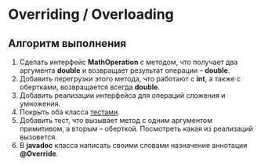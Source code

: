# Overriding / Overloading

## Алгоритм выполнения

1.	Сделать интерфейс __MathOperation__ с методом, что получает два аргумента __double__ и возвращает результат операции – __double__.
2.	Добавить перегрузки этого метода, что работают c __int__, а также с обертками, возвращается всегда __double__.
3.	Добавить реализации интерфейса для операций сложения и умножения.
4.	Покрыть оба класса [тестами](https://github.com/Broscorp-net/traineeship/blob/master/tests.md).
5.	Добавить тест, что вызывает метод с одним аргументом примитивом, а вторым – оберткой. Посмотреть какая из реализаций вызовется.
6.	В __javadoc__ класса написать своими словами назначение аннотации __@Override__.

